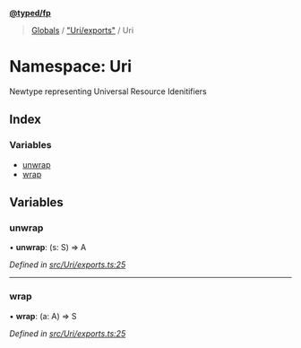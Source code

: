 **[@typed/fp](../README.md)**

> [Globals](../globals.md) / ["Uri/exports"](_uri_exports_.md) / Uri

# Namespace: Uri

Newtype representing Universal Resource Idenitifiers

## Index

### Variables

* [unwrap](_uri_exports_.uri.md#unwrap)
* [wrap](_uri_exports_.uri.md#wrap)

## Variables

### unwrap

•  **unwrap**: (s: S) => A

*Defined in [src/Uri/exports.ts:25](https://github.com/TylorS/typed-fp/blob/f27ba3e/src/Uri/exports.ts#L25)*

___

### wrap

•  **wrap**: (a: A) => S

*Defined in [src/Uri/exports.ts:25](https://github.com/TylorS/typed-fp/blob/f27ba3e/src/Uri/exports.ts#L25)*
